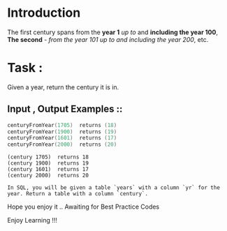 # Introduction

The first century spans from the **year 1** *up to* and **including the year 100**, **The second** - *from the year 101 up to and including the year 200*, etc.


# Task : 
Given a year, return the century it is in.


## Input , Output Examples ::

```cpp
centuryFromYear(1705)  returns (18)
centuryFromYear(1900)  returns (19)
centuryFromYear(1601)  returns (17)
centuryFromYear(2000)  returns (20)
```
```racket
(century 1705)  returns 18
(century 1900)  returns 19
(century 1601)  returns 17
(century 2000)  returns 20
```
```if:sql
In SQL, you will be given a table `years` with a column `yr` for the year. Return a table with a column `century`.
```

Hope you enjoy it .. Awaiting for Best Practice Codes 

Enjoy Learning !!!